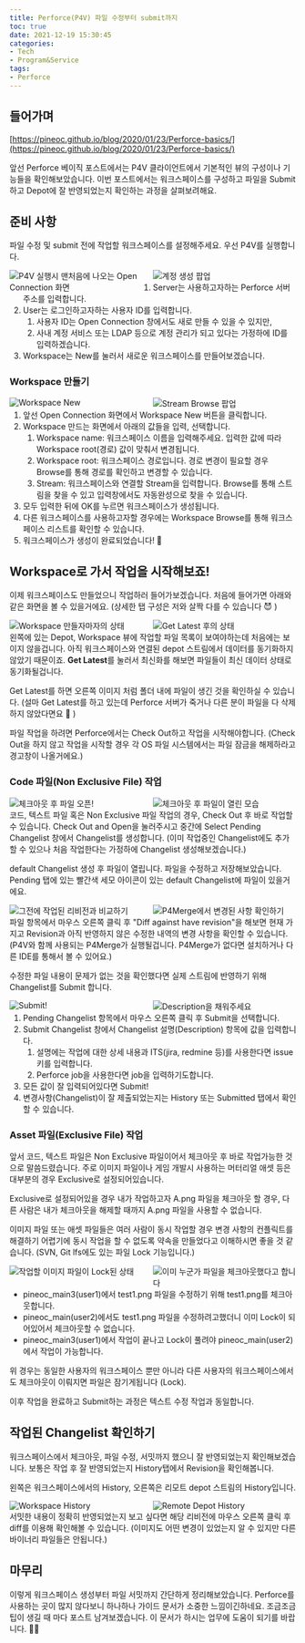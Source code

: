 ```yaml
---
title: Perforce(P4V) 파일 수정부터 submit까지
toc: true
date: 2021-12-19 15:30:45
categories:
- Tech
- Program&Service
tags:
- Perforce
---
```


## 들어가며

[https://pineoc.github.io/blog/2020/01/23/Perforce-basics/](https://pineoc.github.io/blog/2020/01/23/Perforce-basics/)

앞선 Perforce 베이직 포스트에서는 P4V 클라이언트에서 기본적인 뷰의 구성이나 기능들을 확인해보았습니다.
이번 포스트에서는 워크스페이스를 구성하고 파일을 Submit하고 Depot에 잘 반영되었는지 확인하는 과정을 살펴보려해요.

## 준비 사항

파일 수정 및 submit 전에 작업할 워크스페이스를 설정해주세요.
우선 P4V를 실행합니다.
<div>
  <div style="width: 50%; float: left;">
    <img src="https://user-images.githubusercontent.com/5077086/73133444-030c3a00-406c-11ea-8116-024cd0caa5a2.png" alt="P4V 실행시 맨처음에 나오는 Open Connection 화면"/>
  </div>
  <div style="width: 50%; float: left;">
    <img src="https://user-images.githubusercontent.com/5077086/146666119-84af7925-cf57-43c9-993b-b6badb39a81b.png" alt="계정 생성 팝업">
  </div>
</div>

1. Server는 사용하고자하는 Perforce 서버 주소를 입력합니다.
2. User는 로그인하고자하는 사용자 ID를 입력합니다.
    1. 사용자 ID는 Open Connection 창에서도 새로 만들 수 있을 수 있지만,
    2. 사내 계정 서비스 또는 LDAP 등으로 계정 관리가 되고 있다는 가정하에 ID를 입력하겠습니다.
3. Workspace는 New를 눌러서 새로운 워크스페이스를 만들어보겠습니다.

### Workspace 만들기

<div>
  <div style="width: 50%; float: left;">
    <img src="https://user-images.githubusercontent.com/5077086/146666134-0d583e2d-3c1f-4752-9d4d-ff2b99574418.png" alt="Workspace New"/>
  </div>
  <div style="width: 50%; float: left;">
    <img src="https://user-images.githubusercontent.com/5077086/146666127-3fe8b229-2d29-425d-83c2-f106a66c8bec.png" alt="Stream Browse 팝업">
  </div>
</div>

1. 앞선 Open Connection 화면에서 Workspace New 버튼을 클릭합니다.
2. Workspace 만드는 화면에서 아래의 값들을 입력, 선택합니다.
    1. Workspace name: 워크스페이스 이름을 입력해주세요. 입력한 값에 따라 Workspace root(경로) 값이 맞춰서 변경됩니다.
    2. Workspace root: 워크스페이스 경로입니다. 경로 변경이 필요할 경우 Browse를 통해 경로를 확인하고 변경할 수 있습니다.
    3. Stream: 워크스페이스와 연결할 Stream을 입력합니다. Browse를 통해 스트림을 찾을 수 있고 입력창에서도 자동완성으로 찾을 수 있습니다.
3. 모두 입력한 뒤에 OK를 누르면 워크스페이스가 생성됩니다.
4. 다른 워크스페이스를 사용하고자할 경우에는 Workspace Browse를 통해 워크스페이스 리스트를 확인할 수 있습니다.
5. 워크스페이스가 생성이 완료되었습니다! 🎉

## Workspace로 가서 작업을 시작해보죠!

이제 워크스페이스도 만들었으니 작업하러 들어가보겠습니다.
처음에 들어가면 아래와 같은 화면을 볼 수 있을거에요. (상세한 탭 구성은 저와 살짝 다를 수 있습니다 😈 )

<div>
  <div style="width: 50%; float: left;">
    <img src="https://user-images.githubusercontent.com/5077086/146666149-38d86cfa-6804-4377-b7d6-245418e72fd7.png" alt="Workspace 만들자마자의 상태"/>
  </div>
  <div style="width: 50%; float: left;">
    <img src="https://user-images.githubusercontent.com/5077086/146666152-2ead0c8d-211d-45d0-8fa7-8bc8b00c2bdb.png" alt="Get Latest 후의 상태">
  </div>
</div>

왼쪽에 있는 Depot, Workspace 뷰에 작업할 파일 목록이 보여야하는데 처음에는 보이지 않을겁니다.
아직 워크스페이스와 연결된 depot 스트림에서 데이터를 동기화하지 않았기 때문이죠.
**Get Latest**를 눌러서 최신화를 해보면 파일들이 최신 데이터 상태로 동기화될겁니다.

Get Latest를 하면 오른쪽 이미지 처럼 폴더 내에 파일이 생긴 것을 확인하실 수 있습니다.
(설마 Get Latest를 하고 있는데 Perforce 서버가 죽거나 다른 분이 파일을 다 삭제하지 않았다면요 🤡 )

파일 작업을 하려면 Perforce에서는 Check Out하고 작업을 시작해야합니다.
(Check Out을 하지 않고 작업을 시작할 경우 각 OS 파일 시스템에서는 파일 잠금을 해제하라고 경고창이 나올거에요.)

### Code 파일(Non Exclusive File) 작업

<div>
  <div style="width: 50%; float: left;">
    <img src="https://user-images.githubusercontent.com/5077086/146666159-55aeb2cd-ee7e-492e-a0c7-c76e7012064c.png" alt="체크아웃 후 파일 오픈!"/>
  </div>
  <div style="width: 50%; float: left;">
    <img src="https://user-images.githubusercontent.com/5077086/146666162-0ea18653-ecc6-4849-8e7c-da9b03f0f644.png" alt="체크아웃 후 파일이 열린 모습">
  </div>
</div>

코드, 텍스트 파일 혹은 Non Exclusive 파일 작업의 경우, Check Out 후 바로 작업할 수 있습니다.
Check Out and Open을 눌러주시고 중간에 Select Pending Changelist 창에서 Changelist를 생성합니다.
(이미 작업중인 Changelist에도 추가할 수 있으나 처음 작업한다는 가정하에 Changelist 생성해보겠습니다.)

default Changelist 생성 후 파일이 열립니다. 파일을 수정하고 저장해보았습니다.
Pending 탭에 있는 빨간색 세모 아이콘이 있는 default Changelist에 파일이 있을거에요.

<div>
  <div style="width: 50%; float: left;">
    <img src="https://user-images.githubusercontent.com/5077086/146666174-a0f21b05-40f6-4165-8ab3-cfd7462c1b0d.png" alt="그전에 작업된 리비전과 비교하기"/>
  </div>
  <div style="width: 50%; float: left;">
    <img src="https://user-images.githubusercontent.com/5077086/146666172-95360d4f-843b-486e-b96b-c75cb42d3d52.png" alt="P4Merge에서 변경된 사항 확인하기">
  </div>
</div>

파일 항목에서 마우스 오른쪽 클릭 후 "Diff against have revision"을 해보면 현재 가지고 Revision과 아직 반영하지 않은 수정한 내역의 변경 사항을 확인할 수 있습니다.
(P4V와 함께 사용되는 P4Merge가 실행될겁니다. P4Merge가 없다면 설치하거나 다른 IDE를 통해서 볼 수 있어요.)

수정한 파일 내용이 문제가 없는 것을 확인했다면 실제 스트림에 반영하기 위해 Changelist를 Submit 합니다.

<div>
  <div style="width: 50%; float: left;">
    <img src="https://user-images.githubusercontent.com/5077086/146666177-e1031030-0535-41e0-8b3d-d440b5660684.png" alt="Submit!"/>
  </div>
  <div style="width: 50%; float: left;">
    <img src="https://user-images.githubusercontent.com/5077086/146666181-447eb91a-533e-4989-832d-410cd0692610.png" alt="Description을 채워주세요">
  </div>
</div>

1. Pending Changelist 항목에서 마우스 오른쪽 클릭 후 Submit을 선택합니다.
2. Submit Changelist 창에서 Changelist 설명(Description) 항목에 값을 입력합니다.
    1. 설명에는 작업에 대한 상세 내용과 ITS(jira, redmine 등)를 사용한다면 issue 키를 입력합니다.
    2. Perforce job을 사용한다면 job을 입력하기도합니다.
3. 모든 값이 잘 입력되어있다면 Submit!
4. 변경사항(Changelist)이 잘 제출되었는지는 History 또는 Submitted 탭에서 확인할 수 있습니다.

### Asset 파일(Exclusive File) 작업

앞서 코드, 텍스트 파일은 Non Exclusive 파일이어서 체크아웃 후 바로 작업가능한 것으로 말씀드렸습니다.
주로 이미지 파일이나 게임 개발시 사용하는 머터리얼 애셋 등은 대부분의 경우 Exclusive로 설정되어있습니다.

Exclusive로 설정되어있을 경우 내가 작업하고자 A.png 파일을 체크아웃 할 경우,
다른 사람은 내가 체크아웃을 해제할 때까지 A.png 파일을 사용할 수 없습니다.

이미지 파일 또는 애셋 파일들은 여러 사람이 동시 작업할 경우 변경 사항의 컨플릭트를 해결하기 어렵기에
동시 작업을 할 수 없도록 약속을 만들었다고 이해하시면 좋을 것 같습니다.
(SVN, Git lfs에도 있는 파일 Lock 기능입니다.)

<div>
  <div style="width: 50%; float: left;">
    <img src="https://user-images.githubusercontent.com/5077086/146666192-f895452b-7bcb-40a3-a2ec-8f4fff278024.png" alt="작업할 이미지 파일이 Lock된 상태"/>
  </div>
  <div style="width: 50%; float: left;">
    <img src="https://user-images.githubusercontent.com/5077086/146666195-61885ec1-2baf-4038-8f17-7ea0d28cb937.png" alt="이미 누군가 파일을 체크아웃했다고 합니다">
  </div>
</div>

- pineoc_main3(user1)에서 test1.png 파일을 수정하기 위해 test1.png를 체크아웃합니다.
- pineoc_main(user2)에서도 test1.png 파일을 수정하려고했더니 이미 Lock이 되어있어서 체크아웃할 수 없습니다.
- pineoc_main3(user1)에서 작업이 끝나고 Lock이 풀려야 pineoc_main(user2)에서 작업이 가능합니다.

위 경우는 동일한 사용자의 워크스페이스 뿐만 아니라 다른 사용자의 워크스페이스에서도 체크아웃이 이뤄지면 파일은 잠기게됩니다 (Lock).

이후 작업을 완료하고 Submit하는 과정은 텍스트 수정 작업과 동일합니다.

## 작업된 Changelist 확인하기

워크스페이스에서 체크아웃, 파일 수정, 서밋까지 했으니 잘 반영되었는지 확인해보겠습니다.
보통은 작업 후 잘 반영되었는지 History탭에서 Revision을 확인해봅니다.

왼쪽은 워크스페이스에서의 History, 오른쪽은 리모트 depot 스트림의 History입니다.

<div>
  <div style="width: 50%; float: left;">
    <img src="https://user-images.githubusercontent.com/5077086/146666205-ed91e802-521e-4bb8-ac46-f0cb50b9e95f.png" alt="Workspace History"/>
  </div>
  <div style="width: 50%; float: left;">
    <img src="https://user-images.githubusercontent.com/5077086/146666209-af70cf1e-4b35-43d4-867d-aa68bfd88d82.png" alt="Remote Depot History">
  </div>
</div>

서밋한 내용이 정확히 반영되었는지 보고 싶다면 해당 리비전에 마우스 오른쪽 클릭 후 diff를 이용해 확인해볼 수 있습니다.
(이미지도 어떤 변경이 있었는지 알 수 있지만 다른 바이너리 파일들은 안됩니다.)

## 마무리

이렇게 워크스페이스 생성부터 파일 서밋까지 간단하게 정리해보았습니다.
Perforce를 사용하는 곳이 많지 않다보니 하나하나 가이드 문서가 소중한 느낌이긴하네요. 조금조금 팁이 생길 때 마다 포스트 남겨보겠습니다.
이 문서가 하시는 업무에 도움이 되기를 바랍니다. 🙇‍♂️
